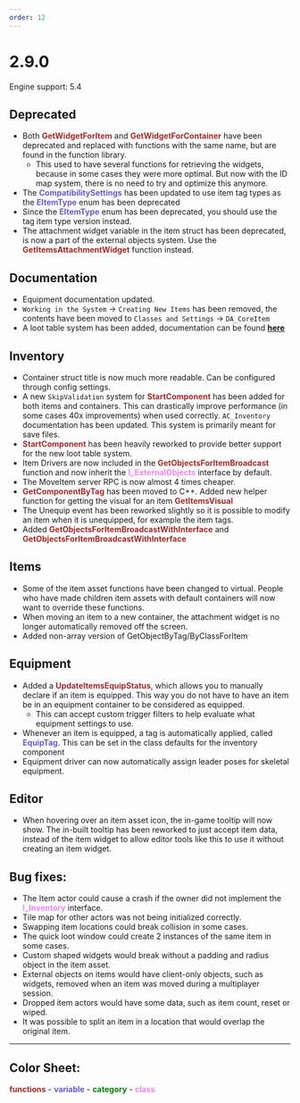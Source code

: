 ```yaml
---
order: 12
---
```

# 2.9.0

Engine support: 5.4

## Deprecated
- Both <span style="color:brown">**GetWidgetForItem**</span> and <span style="color:brown">**GetWidgetForContainer**</span> have been deprecated and replaced with functions with the same name, but are found in the function library.
    - This used to have several functions for retrieving the widgets, because in some cases they were more optimal. But now with the ID map system, there is no need to try and optimize this anymore.
- The <span style="color:slateblue">**CompatibilitySettings**</span> has been updated to use item tag types as the <span style="color:slateblue">**EItemType**</span> enum has been deprecated
- Since the <span style="color:slateblue">**EItemType**</span> enum has been deprecated, you should use the tag item type version instead.
- The attachment widget variable in the item struct has been deprecated, is now a part of the external objects system. Use the <span style="color:brown">**GetItemsAttachmentWidget**</span> function instead.

## Documentation
- Equipment documentation updated.
- `Working in the System` -> `Creating New Items` has been removed, the contents have been moved to `Classes and Settings` -> `DA_CoreItem`
- A loot table system has been added, documentation can be found <a href="https://inventoryframework.github.io/loottables/" target="_blank">**here**</a>

## Inventory
- Container struct title is now much more readable. Can be configured through config settings.
- A new `SkipValidation` system for <span style="color:brown">**StartComponent**</span> has been added for both items and containers. This can drastically improve performance (in some cases 40x improvements) when used correctly. `AC_Inventory` documentation has been updated. This system is primarily meant for save files.
- <span style="color:brown">**StartComponent**</span> has been heavily reworked to provide better support for the new loot table system.
- Item Drivers are now included in the <span style="color:brown">**GetObjectsForItemBroadcast**</span> function and now inherit the <span style="color:violet">**I_ExternalObjects**</span> interface by default.
- The MoveItem server RPC is now almost 4 times cheaper.
- <span style="color:brown">**GetComponentByTag**</span> has been moved to C++. Added new helper function for getting the visual for an item <span style="color:brown">**GetItemsVisual**</span>
- The Unequip event has been reworked slightly so it is possible to modify an item when it is unequipped, for example the item tags.
- Added <span style="color:brown">**GetObjectsForItemBroadcastWithInterface**</span> and <span style="color:brown">**GetObjectsForItemBroadcastWithInterface**</span>

## Items
- Some of the item asset functions have been changed to virtual. People who have made children item assets with default containers will now want to override these functions.
- When moving an item to a new container, the attachment widget is no longer automatically removed off the screen.
- Added non-array version of GetObjectByTag/ByClassForItem

## Equipment
- Added a <span style="color:brown">**UpdateItemsEquipStatus**</span>, which allows you to manually declare if an item is equipped. This way you do not have to have an item be in an equipment container to be considered as equipped.
    - This can accept custom trigger filters to help evaluate what equipment settings to use.
- Whenever an item is equipped, a tag is automatically applied, called <span style="color:slateblue">**EquipTag**</span>. This can be set in the class defaults for the inventory component
- Equipment driver can now automatically assign leader poses for skeletal equipment.

## Editor
- When hovering over an item asset icon, the in-game tooltip will now show. The in-built tooltip has been reworked to just accept item data, instead of the item widget to allow editor tools like this to use it without creating an item widget.

## Bug fixes:
- The Item actor could cause a crash if the owner did not implement the <span style="color:violet">**I_Inventory**</span> interface.
- Tile map for other actors was not being initialized correctly.
- Swapping item locations could break collision in some cases.
- The quick loot window could create 2 instances of the same item in some cases.
- Custom shaped widgets would break without a padding and radius object in the item asset.
- External objects on items would have client-only objects, such as widgets, removed when an item was moved during a multiplayer session.
- Dropped item actors would have some data, such as item count, reset or wiped.
- It was possible to split an item in a location that would overlap the original item.

---
## Color Sheet:
<span style="color:brown">**functions**</span> - <span style="color:slateblue">**variable**</span> - <span style="color:green">**category**</span> - <span style="color:violet">**class**</span>